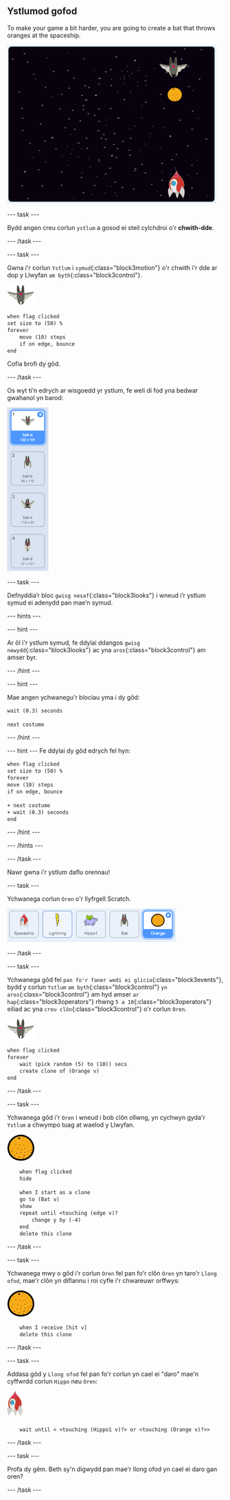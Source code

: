 ## Ystlumod gofod

To make your game a bit harder, you are going to create a bat that throws oranges at the spaceship.

![ystlum yn taflu oren at y llong ofod](images/bat-oranges.png)

\--- task \---

Bydd angen creu corlun `ystlum` a gosod ei steil cylchdroi o'r **chwith-dde**.

\--- /task \---

\--- task \---

Gwna i'r corlun `Ystlum` i `symud`{:class="block3motion"} o'r chwith i'r dde ar dop y Llwyfan `am byth`{:class="block3control"}.

![corlun ystlum](images/bat-sprite.png)

```blocks3
when flag clicked
set size to (50) %
forever
    move (10) steps
    if on edge, bounce
end
```

Cofia brofi dy gôd.

\--- /task \---

Os wyt ti’n edrych ar wisgoedd yr ystlum, fe weli di fod yna bedwar gwahanol yn barod:

![sgrinlun](images/invaders-bat-costume.png)

\--- task \---

Defnyddia’r bloc `gwisg nesaf`{:class="block3looks"} i wneud i’r ystlum symud ei adenydd pan mae’n symud.

\--- hints \---

\--- hint \---

Ar ôl i'r ystlum symud, fe ddylai ddangos `gwisg newydd`{:class="block3looks"} ac yna `aros`{:class="block3control"} am amser byr.

\--- /hint \---

\--- hint \---

Mae angen ychwanegu'r blociau yma i dy gôd:

```blocks3
wait (0.3) seconds

next costume
```

\--- /hint \---

\--- hint \--- Fe ddylai dy gôd edrych fel hyn:

```blocks3
when flag clicked
set size to (50) %
forever
move (10) steps
if on edge, bounce

+ next costume
+ wait (0.3) seconds
end
```

\--- /hint \---

\--- /hints \---

\--- /task \---

Nawr gwna i'r ystlum daflu orennau!

\--- task \---

Ychwanega corlun `Oren` o'r llyfrgell Scratch.

![sgrinlun](images/invaders-orange.png)

\--- /task \---

\--- task \---

Ychwanega gôd fel `pan fo'r faner wedi ei glicio`{:class="block3events"}, bydd y corlun `Ystlum` `am byth`{:class="block3control"} `yn aros`{:class="block3control"} am hyd amser `ar hap`{:class="block3operators"} rhwng `5 a 10`{:class="block3operators"} eiliad ac yna `creu clôn`{:class="block3control"} o'r corlun `Oren`.

![corlun ystlum](images/bat-sprite.png)

```blocks3
when flag clicked
forever
    wait (pick random (5) to (10)) secs
    create clone of (Orange v)
end
```

\--- /task \---

\--- task \---

Ychwanega gôd i'r `Oren` i wneud i bob clôn ollwng, yn cychwyn gyda'r `Ystlum` a chwympo tuag at waelod y Llwyfan.

![corlun oren](images/orange-sprite.png)

```blocks3
    when flag clicked
    hide

    when I start as a clone
    go to (Bat v)
    show
    repeat until <touching (edge v)?
        change y by (-4)
    end
    delete this clone
```

\--- /task \---

\--- task \---

Ychwanega mwy o gôd i'r corlun `Oren` fel pan fo'r clôn `Oren` yn taro'r `Llong ofod`, mae'r clôn yn diflannu i roi cyfle i'r chwareuwr orffwys:

![corlun oren](images/orange-sprite.png)

```blocks3
    when I receive [hit v]
    delete this clone
```

\--- /task \---

\--- task \---

Addasa gôd y `Llong ofod` fel pan fo'r corlun yn cael ei "daro" mae'n cyffwrdd corlun `Hippo` neu `Oren`:

![corlun roced](images/rocket-sprite.png)

```blocks3
    wait until < <touching (Hippo1 v)?> or <touching (Orange v)?>>
```

\--- /task \---

\--- task \---

Profa dy gêm. Beth sy'n digwydd pan mae'r llong ofod yn cael ei daro gan oren?

\--- /task \---